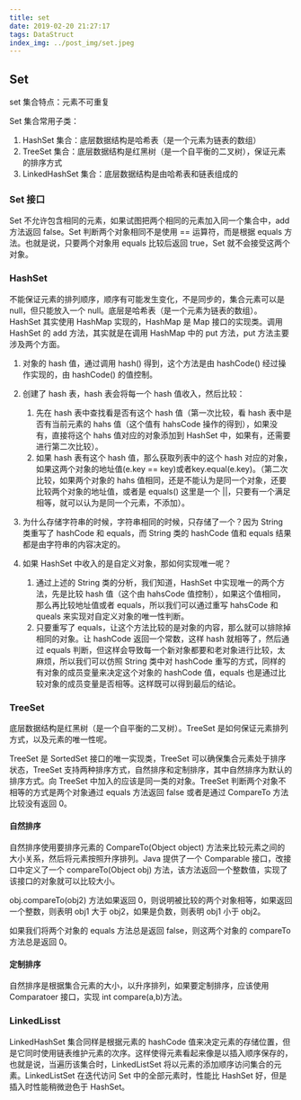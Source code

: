 ```yaml
---
title: set
date: 2019-02-20 21:27:17
tags: DataStruct
index_img: ../post_img/set.jpeg
---
```


## Set

set 集合特点：元素不可重复

Set 集合常用子类：

 1. HashSet 集合：底层数据结构是哈希表（是一个元素为链表的数组）
 2. TreeSet 集合：底层数据结构是红黑树（是一个自平衡的二叉树），保证元素的排序方式
 3. LinkedHashSet 集合：底层数据结构是由哈希表和链表组成的

### Set 接口

Set 不允许包含相同的元素，如果试图把两个相同的元素加入同一个集合中，add 方法返回 false。Set 判断两个对象相同不是使用 == 运算符，而是根据 equals 方法。也就是说，只要两个对象用 equals 比较后返回 true，Set 就不会接受这两个对象。

### HashSet

不能保证元素的排列顺序，顺序有可能发生变化，不是同步的，集合元素可以是 null，但只能放入一个 null。底层是哈希表（是一个元素为链表的数组）。HashSet 其实使用 HashMap 实现的，HashMap 是 Map 接口的实现类。调用 HashSet 的 add 方法，其实就是在调用 HashMap 中的 put 方法，put 方法主要涉及两个方面。

1. 对象的 hash 值，通过调用 hash() 得到，这个方法是由 hashCode() 经过操作实现的，由 hashCode() 的值控制。
2. 创建了 hash 表，hash 表会将每一个 hash 值收入，然后比较：

   1. 先在 hash 表中查找看是否有这个 hash 值（第一次比较，看 hash 表中是否有当前元素的 hahs 值（这个值有 hahsCode 操作的得到），如果没有，直接将这个 hahs 值对应的对象添加到 HashSet 中，如果有，还需要进行第二次比较）。
   2. 如果 hash 表有这个 hash 值，那么获取列表中的这个 hash 对应的对象，如果这两个对象的地址值(e.key == key)或者key.equal(e.key)。（第二次比较，如果两个对象的 hahs 值相同，还是不能认为是同一个对象，还要比较两个对象的地址值，或者是 equals() 这里是一个 ||，只要有一个满足相等，就可以认为是同一个元素，不添加）。

3. 为什么存储字符串的时候，字符串相同的时候，只存储了一个？因为 String 类重写了 hashCode 和 equals，而 String 类的 hashCode 值和 equals 结果都是由字符串的内容决定的。

4. 如果 HashSet 中收入的是自定义对象，那如何实现唯一呢？

   1. 通过上述的 String 类的分析，我们知道，HashSet 中实现唯一的两个方法，先是比较 hash 值（这个由 hahsCode 值控制），如果这个值相同，那么再比较地址值或者 equals，所以我们可以通过重写 hahsCode 和 queals 来实现对自定义对象的唯一性判断。
   2. 只要重写了 equals，让这个方法比较的是对象的内容，那么就可以排除掉相同的对象。让 hashCode 返回一个常数，这样 hash 就相等了，然后通过 equals 判断，但这样会导致每一个新对象都要和老对象进行比较，太麻烦，所以我们可以仿照 String 类中对 hashCode 重写的方式，同样的有对象的成员变量来决定这个对象的 hashCode 值，equals 也是通过比较对象的成员变量是否相等。这样既可以得到最后的结论。

### TreeSet

底层数据结构是红黑树（是一个自平衡的二叉树）。TreeSet 是如何保证元素排列方式，以及元素的唯一性呢。

TreeSet 是 SortedSet 接口的唯一实现类，TreeSet 可以确保集合元素处于排序状态，TreeSet 支持两种排序方式，自然排序和定制排序，其中自然排序为默认的排序方式。向 TreeSet 中加入的应该是同一类的对象。TreeSet 判断两个对象不相等的方式是两个对象通过 equals 方法返回 false 或者是通过 CompareTo 方法比较没有返回 0。

#### 自然排序

自然排序使用要排序元素的 CompareTo(Object object) 方法来比较元素之间的大小关系，然后将元素按照升序排列。Java 提供了一个 Comparable 接口，改接口中定义了一个 compareTo(Object obj) 方法，该方法返回一个整数值，实现了该接口的对象就可以比较大小。

obj.compareTo(obj2) 方法如果返回 0，则说明被比较的两个对象相等，如果返回一个整数，则表明 obj1 大于 obj2，如果是负数，则表明 obj1 小于 obj2。

如果我们将两个对象的 equals 方法总是返回 false，则这两个对象的 compareTo 方法总是返回 0。

#### 定制排序

自然排序是根据集合元素的大小，以升序排列，如果要定制排序，应该使用 Comparatoer 接口，实现 int compare(a,b)方法。

### LinkedLisst

LinkedHashSet 集合同样是根据元素的 hashCode 值来决定元素的存储位置，但是它同时使用链表维护元素的次序。这样使得元素看起来像是以插入顺序保存的，也就是说，当遍历该集合时，LinkedListSet 将以元素的添加顺序访问集合的元素。LinkedListSet 在迭代访问 Set 中的全部元素时，性能比 HashSet 好，但是插入时性能稍微逊色于 HashSet。